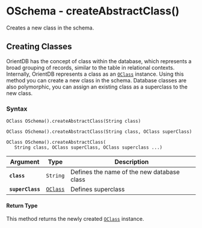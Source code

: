 
# OSchema - createAbstractClass()

Creates a new class in the schema.

## Creating Classes

OrientDB has the concept of class within the database, which represents a broad grouping of records, similar to the table in relational contexts.  Internally, OrientDB represents a class as an [`OClass`](../OClass.md) instance.  Using this method you can create a new class in the schema.  Database classes are also polymorphic, you can assign an existing class as a superclass to the new class.

### Syntax

```
OClass OSchema().createAbstractClass(String class)

OClass OSchema().createAbstractClass(String class, OClass superClass)

OClass OSchema().createAbstractClass(
   String class, OClass superClass, OClass superclass ...)
```

| Argument | Type | Description |
|---|---|---|
| **`class`** | `String` | Defines the name of the new database class |
| **`superClass`** | [`OClass`](../OClass.md) | Defines superclass |

#### Return Type

This method returns the newly created [`OClass`](../OClass.md) instance.
